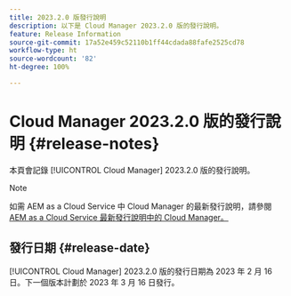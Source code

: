 ```yaml
---
title: 2023.2.0 版發行說明
description: 以下是 Cloud Manager 2023.2.0 版的發行說明。
feature: Release Information
source-git-commit: 17a52e459c52110b1ff44cdada88fafe2525cd78
workflow-type: ht
source-wordcount: '82'
ht-degree: 100%

---
```



# Cloud Manager 2023.2.0 版的發行說明 {#release-notes}

本頁會記錄 [!UICONTROL Cloud Manager] 2023.2.0 版的發行說明。

>[!NOTE]
>
>如需 AEM as a Cloud Service 中 Cloud Manager 的最新發行說明，請參閱 [AEM as a Cloud Service 最新發行說明中的 Cloud Manager。](https://experienceleague.adobe.com/docs/experience-manager-cloud-service/content/implementing/using-cloud-manager/release-notes-cloud-manager/release-notes-cm-current.html)

## 發行日期 {#release-date}

[!UICONTROL Cloud Manager] 2023.2.0 版的發行日期為 2023 年 2 月 16 日。下一個版本計劃於 2023 年 3 月 16 日發行。
